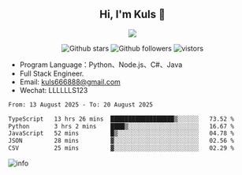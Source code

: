 <h2 align="center"> Hi, I'm Kuls 👋 </h2>
<p align="center">
    <p align="center">
        <img src=" https://avatars.githubusercontent.com/u/42165104?s=460&u=5c7fbf0bce7d4b38a15a44676e6f64b529e47598&v=4"/>
    </p>
    <p align="center">
      <img src="https://img.shields.io/github/stars/hellokuls?style=social" alt="Github stars" />
      <img src="https://img.shields.io/github/followers/hellokuls?style=social" alt="Github followers" />
      <img src="https://visitor-badge.glitch.me/badge?page_id=hellokuls.readme" alt="vistors" />
    </p>
</p>

- Program Language：Python、Node.js、C#、Java
- Full Stack Engineer.
- Email: kuls666888@gmail.com
- Wechat: LLLLLLS123

<!--START_SECTION:waka-->

```txt
From: 13 August 2025 - To: 20 August 2025

TypeScript   13 hrs 26 mins  ██████████████████▒░░░░░░   73.52 %
Python       3 hrs 2 mins    ████▒░░░░░░░░░░░░░░░░░░░░   16.67 %
JavaScript   52 mins         █▒░░░░░░░░░░░░░░░░░░░░░░░   04.78 %
JSON         28 mins         ▓░░░░░░░░░░░░░░░░░░░░░░░░   02.56 %
CSV          25 mins         ▓░░░░░░░░░░░░░░░░░░░░░░░░   02.29 %
```

<!--END_SECTION:waka-->

![info](https://github-readme-stats.vercel.app/api?username=hellokuls&show_icons=true&count_private=true&hide=prs&theme=default_repocard)


